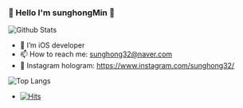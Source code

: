 ### 🤟 Hello I'm sunghongMin 🤟
![Github Stats](https://github-readme-stats.vercel.app/api?username=sunghong32&show_icons=true&theme=vue)
- 📱 I’m iOS developer
- 📫 How to reach me: sunghong32@naver.com
- 💟 Instagram hologram: https://www.instagram.com/sunghong32/

![Top Langs](https://github-readme-stats.vercel.app/api/top-langs/?username=sunghong32&layout=compact&theme=vue)

- [![Hits](https://hits.seeyoufarm.com/api/count/incr/badge.svg?url=https%3A%2F%2Fgithub.com%2Fsunghong32&count_bg=%2379C83D&title_bg=%23555555&icon=&icon_color=%23E7E7E7&title=hits&edge_flat=false)](https://hits.seeyoufarm.com)
